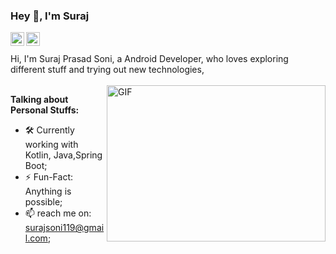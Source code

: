 ### Hey 👋, I'm Suraj

<a href="https://twitter.com/starbow118">
  <img align="left" alt="Suraj | Twitter" width="22px" src="https://cdn.jsdelivr.net/npm/simple-icons@v3/icons/twitter.svg" />
</a>
<a href="https://www.linkedin.com/in/suraj-prasad-soni-47273b192/">
  <img align="left" alt="Suraj's LinkdeIN" width="22px" src="https://cdn.jsdelivr.net/npm/simple-icons@v3/icons/linkedin.svg" />
</a>
<br />
<br />
Hi, I'm Suraj Prasad Soni, a Android Developer, who loves exploring different stuff and trying out new technologies,
<br/>
<br/>
  <img align="right" height="250" width="350" alt="GIF" src="https://i.pinimg.com/originals/e1/f3/41/e1f3413bf5036045713341394f617225.gif" />

**Talking about Personal Stuffs:**

- 🛠 Currently working with Kotlin, Java,Spring Boot; 
- ⚡️ Fun-Fact: Anything is possible;
- 📫 reach me on: surajsoni119@gmail.com;


